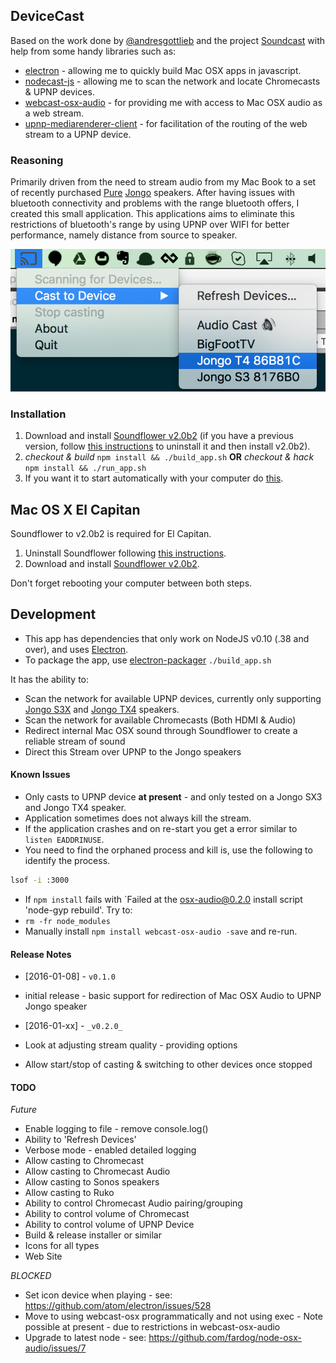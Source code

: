 ## DeviceCast

Based on the work done by [@andresgottlieb](https://github.com/andresgottlieb) and the project [Soundcast](https://github.com/andresgottlieb/soundcast) with help from some handy libraries such as:
 * [electron]() - allowing me to quickly build Mac OSX apps in javascript.
 * [nodecast-js](https://github.com/gyzerok/nodecast-js) - allowing me to scan the network and locate Chromecasts & UPNP devices.
 * [webcast-osx-audio](https://github.com/fardog/node-webcast-osx-audio) - for providing me with access to Mac OSX audio as a web stream.
 * [upnp-mediarenderer-client](https://github.com/thibauts/node-upnp-mediarenderer-client) - for facilitation of the routing of the web stream to a UPNP device.

### Reasoning

Primarily driven from the need to stream audio from my Mac Book to a set of recently purchased [Pure](http://www.pure.com/) [Jongo](http://www.pure.com/wireless-speakers?sort=&page=1&filter_ranges=3&filter_colors=) speakers.
After having issues with bluetooth connectivity and problems with the range bluetooth offers, I created this small application.
This applications aims to eliminate this restrictions of bluetooth's range by using UPNP over WIFI for better performance, namely distance from source to speaker.

![V0.1.0](/screenshots/screenshot-v0.1.0-menu.png "V0.1.0")

### Installation

1. Download and install [Soundflower v2.0b2](https://github.com/mattingalls/Soundflower/releases/download/2.0b2/Soundflower-2.0b2.dmg) (if you have a previous version, follow [this instructions](https://support.shinywhitebox.com/hc/en-us/articles/202751790-Uninstalling-Soundflower) to uninstall it and then install v2.0b2).
2. _checkout & build_ `npm install && ./build_app.sh`
 **OR**
  _checkout & hack_ `npm install && ./run_app.sh`
3. If you want it to start automatically with your computer do [this](http://www.howtogeek.com/206178/mac-os-x-change-which-apps-start-automatically-at-login/).

## Mac OS X El Capitan

Soundflower to v2.0b2 is required for El Capitan.

1. Uninstall Soundflower following [this instructions](https://support.shinywhitebox.com/hc/en-us/articles/202751790-Uninstalling-Soundflower).
2. Download and install [Soundflower v2.0b2](https://github.com/mattingalls/Soundflower/releases/download/2.0b2/Soundflower-2.0b2.dmg).

Don't forget rebooting your computer between both steps.

## Development
- This app has dependencies that only work on NodeJS v0.10 (.38 and over), and uses [Electron](http://electron.atom.io/).
- To package the app, use [electron-packager](https://github.com/maxogden/electron-packager) `./build_app.sh`

It has the ability to:
* Scan the network for available UPNP devices, currently only supporting [Jongo S3X](http://www.pure.com/wireless-speakers/jongo-s3x/graphite) and [Jongo TX4](http://www.pure.com/wireless-speakers/jongo-t4x/graphite) speakers.
* Scan the network for available Chromecasts (Both HDMI & Audio)
* Redirect internal Mac OSX sound through Soundflower to create a reliable stream of sound
* Direct this Stream over UPNP to the Jongo speakers

#### Known Issues

* Only casts to UPNP device **at present** - and only tested on a Jongo SX3 and Jongo TX4 speaker.
* Application sometimes does not always kill the stream.
* If the application crashes and on re-start you get a error similar to `listen EADDRINUSE`.
 * You need to find the orphaned process and kill is, use the following to identify the process.
````sh
lsof -i :3000
````
* If `npm install` fails with `Failed at the osx-audio@0.2.0 install script 'node-gyp rebuild'. Try to:
 * `rm -fr node_modules`
 * Manually install `npm install webcast-osx-audio -save` and re-run.

#### Release Notes
* [2016-01-08] - `v0.1.0`
 * initial release - basic support for redirection of Mac OSX Audio to UPNP Jongo speaker

* [2016-01-xx] - `_v0.2.0_`
 * Look at adjusting stream quality - providing options
 * Allow start/stop of casting & switching to other devices once stopped

#### TODO

_Future_
* Enable logging to file - remove console.log()
* Ability to 'Refresh Devices'
* Verbose mode - enabled detailed logging
* Allow casting to Chromecast
* Allow casting to Chromecast Audio
* Allow casting to Sonos speakers
* Allow casting to Ruko
* Ability to control Chromecast Audio pairing/grouping
* Ability to control volume of Chromecast
* Ability to control volume of UPNP Device
* Build & release installer or similar
* Icons for all types
* Web Site

_BLOCKED_
* Set icon device when playing - see: https://github.com/atom/electron/issues/528
* Move to using webcast-osx programmatically and not using exec - Note possible at present - due to restrictions in webcast-osx-audio
* Upgrade to latest node - see: https://github.com/fardog/node-osx-audio/issues/7

